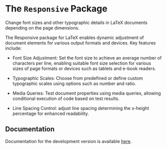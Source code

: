 # The `Responsive` Package

Change font sizes and other typographic details in LaTeX documents depending on
the page dimensions.

The Responsive package for LaTeX enables dynamic adjustment of document
elements for various output formats and devices. Key features include:

- Font Size Adjustment: Set the font size to achieve an average number of
  characters per line, enabling suitable font size selection for various sizes
  of page formats or devices such as tablets and e-book readers.

- Typographic Scales: Choose from predefined or define custom typographic
  scales using options such as number and ratio.

- Media Queries: Test document properties using media queries, allowing
  conditional execution of code based on test results.

- Line Spacing Control: adjust line spacing determining the x-height percentage
  for enhanced readability.

## Documentation

Documentation for the development version is available [here](https://www.kodymirus.cz/responsive-latex/).
